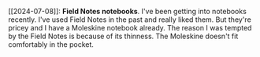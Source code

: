 [[2024-07-08]]: **Field Notes notebooks**. I've been getting into notebooks recently. I've used Field Notes in the past and really liked them. But they're pricey and I have a Moleskine notebook already. The reason I was tempted by the Field Notes is because of its thinness. The Moleskine doesn't fit comfortably in the pocket.